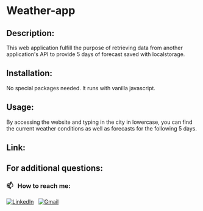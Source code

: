 
# Weather-app

## Description:

This web application fulfill the purpose of retrieving data from another application's API to provide 5 days of forecast saved with localstorage.

## Installation:

No special packages needed. It runs with vanilla javascript.

## Usage:

By accessing the website and typing in the city in lowercase, you can find the current weather conditions as well as forecasts for the following 5 days.


## Link:




## For additional questions:


### 📫 &nbsp; How to reach me:



<a href="https://www.linkedin.com/in/aditya-prajapati-0183a120a/"><img alt="LinkedIn" src="https://img.shields.io/badge/linkedin%20-%230077B5.svg?&style=flat&logo=linkedin&logoColor=white"/></a> &nbsp;
<a href="mailto:adityaprajapati078@gmail.com"><img alt="Gmail" src="https://img.shields.io/badge/Gmail-D14836?style=flat&logo=gmail&logoColor=white" /></a> &nbsp;


 
